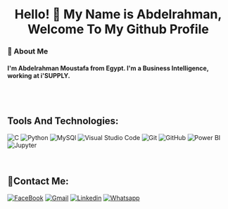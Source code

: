 <h1 align="center">Hello! 👋 My Name is Abdelrahman, Welcome To My Github Profile</h1>

<h3>🚀 About Me</h3> 
<h4> I'm Abdelrahman Moustafa from Egypt. I'm a Business Intelligence, working at i'SUPPLY.</h4>
<br/>
<br/>

<h2>Tools And Technologies:</h2>
<p>
<img alt="C" src="https://img.shields.io/badge/C-00599C?style=for-the-badge&logo=c&logoColor=white"/>
<img alt="Python" src="https://img.shields.io/badge/python-%2314354C.svg?&style=for-the-badge&logo=python&logoColor=white"/> 
<img alt="MySQl" src="https://img.shields.io/badge/mysql-%2300f.svg?style=for-the-badge&logo=mysql&logoColor=white"/>
<img alt="Visual Studio Code" src="https://img.shields.io/badge/VisualStudioCode-0078d7.svg?&style=for-the-badge&logo=visual-studio-code&logoColor=white"/>
<img alt="Git" src="https://img.shields.io/badge/git-%23F05033.svg?&style=for-the-badge&logo=git&logoColor=white"/> 
<img alt="GitHub" src="https://img.shields.io/badge/github-%23121011.svg?&style=for-the-badge&logo=github&logoColor=white"/>
<img alt="Power BI" src="https://img.shields.io/badge/Power BI-%23039BE5.svg?&style=for-the-badge&logo=power bi&logoColor=yellow"/>
<img alt="Jupyter" src="https://img.shields.io/badge/Jupyter Notebook-E95420.svg?&style=for-the-badge&logo=jupyter&logoColor=white"/>
 </p>
 <br>
 
<!--<h2>Certifications:</h2>
//<p align="center">
 <a href="https://www.cloudskillsboost.google/public_profiles/b65c844e-db7a-4027-b7ee-1fef7d372144"><img alt="Google Cloud Badges" src="https://img.shields.io/badge/Google Cloud Badges-0078D6?style=for-the-badge&logo=ubuntu&logoColor=white" /></a>-->


<h2>🔗Contact Me:</h2>
 
[![FaceBook](https://img.shields.io/badge/Facebook-1877F2?style=for-the-badge&logo=facebook&logoColor=white)](https://www.facebook.com/moageza.moody.7)
[![Gmail](https://img.shields.io/badge/Gmail-D14836?style=for-the-badge&logo=gmail&logoColor=white&link=mailto:abdelrahmanmostafa818@gmail.com)](mailto:abdelrahmanmostafa818@gmail.com)
[![Linkedin](https://img.shields.io/badge/LinkedIn-0077B5?style=for-the-badge&logo=linkedin&logoColor=white
)](https://www.linkedin.com/in/abdelrahman-mostafa-6a6025187/)
[![Whatsapp](https://img.shields.io/badge/-Whatsapp-075e54?style=for-the-badge&logo=Whatsapp&logoColor=white)](https://api.whatsapp.com/send?phone=01113705246)

